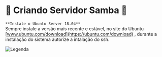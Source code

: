 # :file_folder: Criando Servidor Samba :file_folder:

```**Instale o Ubunto Server 18.04**```  
Sempre instale a versão mais recente e estável, no site do Ubuntu [www.ubuntu.com/download](https://ubuntu.com/download) , durante a instalação do sistema autorize a intalação do ssh.

![Legenda](https://github.com/CaioFranzo/Server_Samba/blob/master/SSH_install.PNG?raw=true)  


